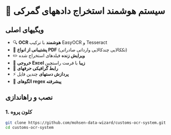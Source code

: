 ﻿# 🚀 سیستم هوشمند استخراج دادههای گمرکی

## ویگیهای اصلی
- 🔍 **OCR هوشمند** با ترکیب EasyOCR و Tesseract
- 📄 **پشتیبانی از انواع PDF** (تککالایی چندکالایی وارداتی صادراتی)
- ✏️ **ویرایش زنده** فیلدهای استخراج شده
- 💾 **خروجی Excel زیبا** با فرمت راستچین
- 🎨 **رابط گرافیکی حرفهای**
- ⚡ **پردازش دستهای** چندین فایل
- 🧠 **الگوهای regex پیشرفته**

## نصب و راهاندازی

### 1. کلون پروه
```bash
git clone https://github.com/mohsen-data-wizard/customs-ocr-system.git
cd customs-ocr-system
